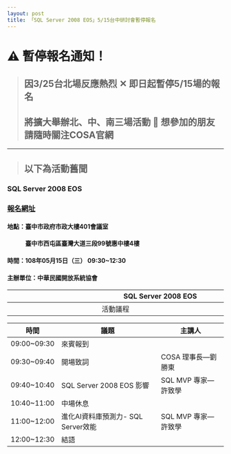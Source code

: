 ```yaml
---
layout: post
title: 「SQL Server 2008 EOS」5/15台中研討會暫停報名
---
```


# &#9888; 暫停報名通知！
> ## 因3/25台北場反應熱烈 &#10005; 即日起暫停5/15場的報名
> ## 將擴大舉辦北、中、南三場活動 &#128270; 想參加的朋友請隨時關注COSA官網

---
> ## 以下為活動舊聞

### SQL Server 2008 EOS
### [報名網址](https://www.accupass.com/event/1904040654441295282511)
<!--more-->

#### 地點：臺中市政府市政大樓401會議室
#### 　　　臺中市西屯區臺灣大道三段99號惠中樓4樓
#### 時間：108年05月15日（三） 09:30~12:30
#### 主辦單位：中華民國開放系統協會

| 　　　　　　　　　　　　　**SQL Server 2008 EOS**　　　　　　　　　　　　　 |
| :---: |
| 活動議程 |

| 時間        | 議題                              | 主講人             |
| ----------- | -------------------------------- | ------------------ |
| 09:00~09:30 | 來賓報到                          |                    |
| 09:30~09:40 | 開場致詞                          | COSA 理事長—劉勝東  |
| 09:40~10:40 | SQL Server 2008 EOS 影響         | SQL MVP 專家—許致學 |
| 10:40~11:00 | 中場休息                          |                    |
| 11:00~12:00 | 進化AI資料庫預測力- SQL Server效能 | SQL MVP 專家—許致學 |
| 12:00~12:30 | 結語                             |                    |
